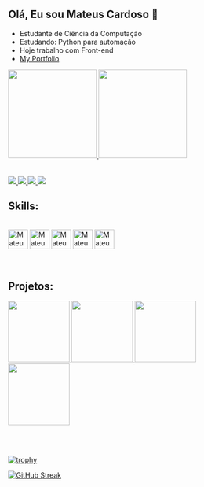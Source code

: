 ## Olá, Eu sou Mateus Cardoso 👋

- Estudante de Ciência da Computação
- Estudando: Python para automação
- Hoje trabalho com Front-end
- [My Portfolio](https://portifolioo-opal.vercel.app/)
<div>
  <a href="https://github.com/mateuscardososs">
  <img height="180em" src="https://github-readme-stats.vercel.app/api?username=mateuscardososs&show_icons=true&theme=dark&include_all_commits=true&count_private=true"> </a>
  <img height="180em" src="https://github-readme-stats.vercel.app/api/top-langs/?username=mateuscardososs&layout=compact&langs_count=16&theme=dark">
</div><br><br>

<div>
  <a href="https://instagram.com/mateus.cardososs" target="_blank">
    <img src="https://img.shields.io/badge/-Instagram-%23E4405F?style=for-the-badge&logo=instagram&logoColor=white">
  </a>
  <a href="mailto:mateus7.cardosos@hotmail.com">
    <img src="https://img.shields.io/badge/-Gmail-%23D14836?style=for-the-badge&logo=gmail&logoColor=white">
  </a>
  <a href="https://www.linkedin.com/in/mateus-cardoso-294a86238" target="_blank">
    <img src="https://img.shields.io/badge/-LinkedIn-%230077B5?style=for-the-badge&logo=linkedin&logoColor=white">
  </a>
  <a href="https://wa.me/5581998109812" target="_blank">
    <img src="https://img.shields.io/badge/WhatsApp-25D366?style=for-the-badge&logo=whatsapp&logoColor=white">
  </a>
</div>

## Skills:
<div style="display: inline block"><br>
  <img align="center" alt="Mateus-py" heigth="30" width="40" src="https://cdn.jsdelivr.net/gh/devicons/devicon@latest/icons/python/python-original.svg" />
  <img align="center" alt="Mateus-java" heigth="30" width="40" src="https://cdn.jsdelivr.net/gh/devicons/devicon@latest/icons/java/java-original-wordmark.svg" />
  <img align="center" alt="Mateus-html" heigth="30" width="40" src="https://cdn.jsdelivr.net/gh/devicons/devicon@latest/icons/html5/html5-plain-wordmark.svg" />
  <img align="center" alt="Mateus-css" heigth="30" width="40" src="https://cdn.jsdelivr.net/gh/devicons/devicon@latest/icons/css3/css3-plain-wordmark.svg" />
  <img align="center" alt="Mateus-j" heigth="30" width="40" src="https://cdn.jsdelivr.net/gh/devicons/devicon@latest/icons/javascript/javascript-original.svg" />
</div><br><br>

## Projetos:
<div>
  <p align="">
  <a href="https://github.com/mateuscardososs/Email-em-massa-com-Excel">
    <img height="125em" src="https://github-readme-stats.vercel.app/api/pin/?username=mateuscardososs&repo=Email-em-massa-com-Excel&theme=gruvbox"/>
  </a>
  <a href="https://github.com/mateuscardososs/hamburgueria--full-stack">
    <img height="125em" src="https://github-readme-stats.vercel.app/api/pin/?username=mateuscardososs&repo=hamburgueria--full-stack&theme=gruvbox"/>
  </a>
  <a href="https://github.com/mateuscardososs/analise-de-acoes/tree/main">
    <img height="125em" src="https://github-readme-stats.vercel.app/api/pin/?username=mateuscardososs&repo=analise-de-acoes&theme=gruvbox"/>
  </a>
  <a href="https://github.com/mateuscardososs/ProjetoJogos">
    <img height="125em" src="https://github-readme-stats.vercel.app/api/pin/?username=mateuscardososs&repo=ProjetoJogos&theme=gruvbox"/>
  </a>
</p>  
</div><br><br>

</details>

[![trophy](https://github-profile-trophy.vercel.app/?username=mateuscardososs&title=Stars,Commit,Repositories&column=3&margin-w=83&margin-h=15&theme=gruvbox)](https://github.com/ryo-ma/github-profile-trophy)

[![GitHub Streak](https://github-readme-streak-stats.herokuapp.com/?user=mateuscardososs&theme=gruvbox)](https://git.io/streak-stats)
</div>

          
